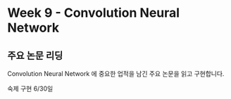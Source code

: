 # Week 9 - Convolution Neural Network

## 주요 논문 리딩

Convolution Neural Network 에 중요한 업적을 남긴 주요 논문을 읽고 구현합니다.

숙제 구현 6/30일
